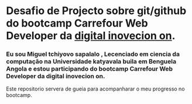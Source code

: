 


# Desafio de Projecto sobre git/github do bootcamp Carrefour Web Developer da [digital inovecion on](https://web.dio.me/track/c4ad2941-4abd-4309-9d8a-e1aaf6565db1).

### Eu sou Miguel tchiyovo sapalalo , Lecenciado em ciencia da computação na Universidade katyavala buila em Benguela Angola  e estou participando do bootcamp  Carrefour Web Developer da digital inovecion on.

Este repositorio servera de gueia para acompanharar o meu progresso no bootcamp.

